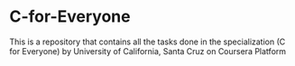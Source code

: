 # C-for-Everyone


This is a repository that contains all the tasks done in the specialization (C for Everyone) by University of California, Santa Cruz on Coursera Platform
